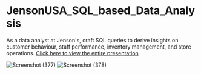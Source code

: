 # JensonUSA_SQL_based_Data_Analysis
As a data analyst at Jenson's, craft SQL queries to derive insights on customer behaviour, staff performance, inventory management, and store operations.
[Click here to view the entire presentation](https://github.com/KanishkaMaheshwari02/JensonUSA_SQL_based_Data_Analysis/blob/main/Jenson%20USA%20(SQL-based%20Data%20Analysis)%20by%20Kanishka%20Maheshwari.pdf)

![Screenshot (377)](https://github.com/user-attachments/assets/8a47b820-00a0-4e40-a203-c94d328dcb84)
![Screenshot (378)](https://github.com/user-attachments/assets/b5e8abb9-dbcc-4782-bb1a-0986737b7702)

